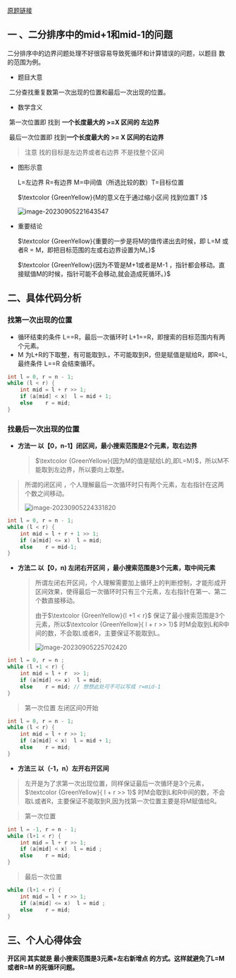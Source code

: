 [原题链接](https://www.acwing.com/problem/content/791/)

## 一 、二分排序中的mid+1和mid-1的问题

二分排序中的边界问题处理不好很容易导致死循环和计算错误的问题，以题目 数的范围为例。

- 题目大意

​	二分查找重复数第一次出现的位置和最后一次出现的位置。

- 数学含义


​	第一次位置即 找到 **一个长度最大的 >=X 区间的 左边界**

​	最后一次位置即 找到**一个长度最大的 >= X 区间的右边界**

> 注意 找的目标是左边界或者右边界 不是找整个区间

- 图形示意

  L=左边界 R=有边界 M=中间值（所选比较的数）T=目标位置 

  $\textcolor {GreenYellow}{M的意义在于通过缩小区间 找到位置T }$

  

  ![image-20230905221643547](https://s2.loli.net/2023/09/05/4XVwl6cAPrdqNT8.png)

- 重要结论

  $\textcolor {GreenYellow}{重要的一步是将M的值传递出去时候，即 L=M 或者R = M，即把目标范围的左或右边界设置为M。}$

  $\textcolor {GreenYellow}{因为不管是M+1或者是M-1 ，指针都会移动。直接赋值M的时候，指针可能不会移动,就会造成死循环。}$

## 二、具体代码分析

### 找第一次出现的位置

- 循环结束的条件 L==R，最后一次循环时 L+1==R，即搜索的目标范围内有两个元素。
- M 为L+R的下取整，有可能取到L，不可能取到R，但是赋值是赋给R，即R=L,最终条件 L==R 会结束循环。

```c++
int l = 0, r = n - 1;
while (l < r) {
    int mid = l + r >> 1;
    if (a[mid] < x)  l = mid + 1;
    else    r = mid;
}
```



### 找最后一次出现的位置

- **方法一 以【0，n-1】闭区间，最小搜索范围是2个元素，取右边界**

  > $\textcolor {GreenYellow}{因为M的值是赋给L的,即L=M}$，所以M不能取到左边界，所以要向上取整。

> 所谓的闭区间 ，个人理解最后一次循环时只有两个元素，左右指针在这两个数之间移动。
>
> ![image-20230905224331820](https://s2.loli.net/2023/09/05/2Sg6iKlmVPI3wMU.png)

```c++
int l = 0, r = n - 1;
while (l < r) {
    int mid = l + r + 1 >> 1;
    if (a[mid] <= x)  l = mid;
    else    r = mid-1;
}
```

- **方法二 以【0，n) 左闭右开区间 ，最小搜索范围是3个元素，取中间元素**

  > 所谓左闭右开区间，个人理解需要加上循环上的判断控制，才能形成开区间效果，使得最后一次循环时只有三个元素，左右指针在第一、第二个数直接移动。
  >
  > 由于$\textcolor {GreenYellow}{l +1 < r}$ 保证了最小搜索范围是3个元素，所以$\textcolor {GreenYellow}{  l + r  >> 1}$ 时M会取到L和R中间的数，不会取L或者R，主要保证不能取到L。
  >
  > 
  >
  > ![image-20230905225702420](https://s2.loli.net/2023/09/05/h7UQipf1SK2lPsT.png)

```c++
int l = 0, r = n ;
while (l +1 < r) {
    int mid = l + r  >> 1;
    if (a[mid] <= x)  l = mid;
    else    r = mid; // 想想此处可不可以写成 r=mid-1
}
```



> 第一次位置 左闭区间0开始

```c++
int l = 0, r = n - 1;
while (l < r) {
    int mid = l + r >> 1;
    if (a[mid] < x)  l = mid + 1;
    else    r = mid;
}
```



- **方法三  以（-1，n）左开右开区间**

> 左开是为了求第一次出现位置，同样保证最后一次循环是3个元素，$\textcolor {GreenYellow}{  l + r  >> 1}$ 时M会取到L和R中间的数，不会取L或者R，主要保证不能取到R,因为找第一次位置主要是将M赋值给R。

> 第一次位置

```c++
int l = -1, r = n - 1;
while (l+1 < r) {
    int mid = l + r >> 1;
    if (a[mid] < x)  l = mid ;
    else    r = mid;
}
```

> 最后一次位置

```c++
while (l+1 < r) {
    int mid = l + r >> 1;
    if (a[mid] <= x)  l = mid ;
    else    r = mid;
}
```



## 三、个人心得体会

**开区间 其实就是 最小搜索范围是3元素+左右新增点 的方式。这样就避免了L=M或者R=M 的死循环问题。**
